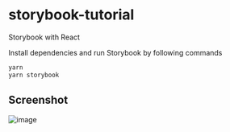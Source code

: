 # storybook-tutorial

Storybook with React

Install dependencies and run Storybook by following commands

```sh
yarn
yarn storybook
```

## Screenshot
![image](https://github.com/user-attachments/assets/7359914a-c2ec-4bc5-85f2-a603b10ef2a2)
